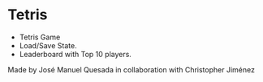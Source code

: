 # Tetris

- Tetris Game
- Load/Save State.
- Leaderboard with Top 10 players.

Made by José Manuel Quesada in collaboration with Christopher Jiménez
